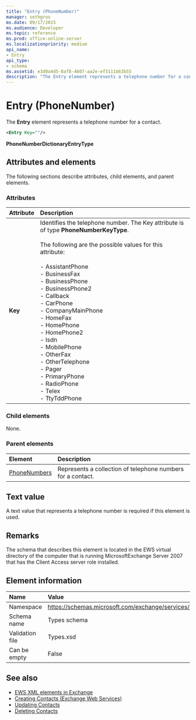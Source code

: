 ```yaml
---
title: "Entry (PhoneNumber)"
manager: sethgros
ms.date: 09/17/2015
ms.audience: Developer
ms.topic: reference
ms.prod: office-online-server
ms.localizationpriority: medium
api_name:
- Entry
api_type:
- schema
ms.assetid: e3d0a4d5-8af8-4607-aa2e-ef3111b63b55
description: "The Entry element represents a telephone number for a contact."
---
```


# Entry (PhoneNumber)

The **Entry** element represents a telephone number for a contact. 
  
```xml
<Entry Key=""/>
```

 **PhoneNumberDictionaryEntryType**
## Attributes and elements

The following sections describe attributes, child elements, and parent elements.
  
### Attributes

|**Attribute**|**Description**|
|:-----|:-----|
|**Key** <br/> | Identifies the telephone number. The Key attribute is of type **PhoneNumberKeyType**.<br/><br/> The following are the possible values for this attribute:<br/><br/>- AssistantPhone  <br/>- BusinessFax  <br/>- BusinessPhone  <br/>- BusinessPhone2  <br/>- Callback  <br/>- CarPhone  <br/>- CompanyMainPhone  <br/>- HomeFax  <br/>- HomePhone  <br/>- HomePhone2  <br/>- Isdn  <br/>- MobilePhone  <br/>- OtherFax  <br/>- OtherTelephone  <br/>- Pager  <br/>- PrimaryPhone  <br/>- RadioPhone  <br/>- Telex  <br/>- TtyTddPhone  <br/> |
   
### Child elements

None.
  
### Parent elements

|**Element**|**Description**|
|:-----|:-----|
|[PhoneNumbers](phonenumbers.md) <br/> |Represents a collection of telephone numbers for a contact.  <br/> |
   
## Text value

A text value that represents a telephone number is required if this element is used.
  
## Remarks

The schema that describes this element is located in the EWS virtual directory of the computer that is running MicrosoftExchange Server 2007 that has the Client Access server role installed.
  
## Element information

|**Name**|**Value**|
|:-----|:-----|
|Namespace  <br/> |https://schemas.microsoft.com/exchange/services/2006/types  <br/> |
|Schema name  <br/> |Types schema  <br/> |
|Validation file  <br/> |Types.xsd  <br/> |
|Can be empty  <br/> |False  <br/> |
   
## See also

- [EWS XML elements in Exchange](ews-xml-elements-in-exchange.md)
- [Creating Contacts (Exchange Web Services)](https://msdn.microsoft.com/library/4845917e-70d1-481c-bbd7-011ec6571789%28Office.15%29.aspx) 
- [Updating Contacts](https://msdn.microsoft.com/library/9a865953-b94a-4229-b632-2dee433314be%28Office.15%29.aspx)  
- [Deleting Contacts](https://msdn.microsoft.com/library/fcc3dc84-cd3e-455e-a1a7-ae6921c9b588%28Office.15%29.aspx)

